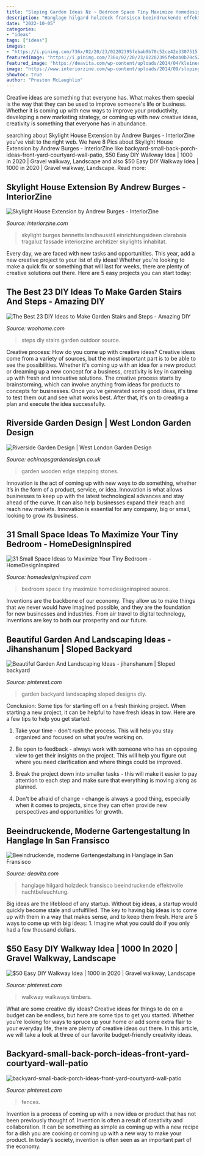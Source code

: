 ```yaml
---
title: "Sloping Garden Ideas Nz ~ Bedroom Space Tiny Maximize Homedesigninspired Source"
description: "Hanglage hilgard holzdeck fransisco beeindruckende effektvolle nachtbeleuchtung"
date: "2022-10-05"
categories:
- "ideas"
tags: ["ideas"]
images:
- "https://i.pinimg.com/736x/02/20/23/02202395febab0b70c52ce42e3307515.jpg"
featuredImage: "https://i.pinimg.com/736x/02/20/23/02202395febab0b70c52ce42e3307515.jpg"
featured_image: "https://deavita.com/wp-content/uploads/2014/04/kleiner-garten-terrasse-weiss-hanglage-holzdeck.jpg"
image: "https://www.interiorzine.com/wp-content/uploads/2014/09/sloping-roof-project-light.jpg"
ShowToc: true
author: "Preston McLaughlin"
---
```



Creative ideas are something that everyone has. What makes them special is the way that they can be used to improve someone's life or business. Whether it is coming up with new ways to improve your productivity, developing a new marketing strategy, or coming up with new creative ideas, creativity is something that everyone has in abundance.

	

		
searching about Skylight House Extension by Andrew Burges - InteriorZine you've visit to the right web. We have 8 Pics about Skylight House Extension by Andrew Burges - InteriorZine like backyard-small-back-porch-ideas-front-yard-courtyard-wall-patio, $50 Easy DIY Walkway Idea | 1000 in 2020 | Gravel walkway, Landscape and also $50 Easy DIY Walkway Idea | 1000 in 2020 | Gravel walkway, Landscape. Read more:
		
    
## Skylight House Extension By Andrew Burges - InteriorZine

<img loading=lazy src="https://www.interiorzine.com/wp-content/uploads/2014/09/sloping-roof-project-light.jpg" onerror="this.onerror=null;this.src='https://tse3.mm.bing.net/th?id=OIP.4TRQP34Gg-c7s4ofpmTwdQHaFV&amp;pid=15.1';" alt="Skylight House Extension by Andrew Burges - InteriorZine">

_Source: interiorzine.com_

>skylight burges bennetts landhausstil einrichtungsideen claraboia tragaluz fassade interiorzine architizer skylights inhabitat. 

	

Every day, we are faced with new tasks and opportunities. This year, add a new creative project to your list of diy ideas! Whether you're looking to make a quick fix or something that will last for weeks, there are plenty of creative solutions out there. Here are 5 easy projects you can start today: 

    
## The Best 23 DIY Ideas To Make Garden Stairs And Steps - Amazing DIY

<img loading=lazy src="http://www.woohome.com/wp-content/uploads/2017/03/DIY-Outdoor-Steps-and-Stairs-Ideas-18.jpg" onerror="this.onerror=null;this.src='https://tse1.mm.bing.net/th?id=OIP.uSzjrxRU6WZNzw0U5ccWHAHaJ3&amp;pid=15.1';" alt="The Best 23 DIY Ideas to Make Garden Stairs and Steps - Amazing DIY">

_Source: woohome.com_

>steps diy stairs garden outdoor source. 

	

Creative process: How do you come up with creative ideas?
Creative ideas come from a variety of sources, but the most important part is to be able to see the possibilities. Whether it's coming up with an idea for a new product or dreaming up a new concept for a business, creativity is key in cameing up with fresh and innovative solutions. The creative process starts by brainstorming, which can involve anything from ideas for products to concepts for businesses. Once you've generated some good ideas, it's time to test them out and see what works best. After that, it's on to creating a plan and execute the idea successfully.

    
## Riverside Garden Design | West London Garden Design

<img loading=lazy src="http://www.echinopsgardendesign.co.uk/wordpress/wp-content/uploads/2012/02/Richmond-riverside11-1400x900.jpg" onerror="this.onerror=null;this.src='https://tse3.mm.bing.net/th?id=OIP.qb5YPKNeSewQbL2eoK0pcQHaEw&amp;pid=15.1';" alt="Riverside Garden Design | West London Garden Design">

_Source: echinopsgardendesign.co.uk_

>garden wooden edge stepping stones. 

	

Innovation is the act of coming up with new ways to do something, whether it’s in the form of a product, service, or idea. Innovation is what allows businesses to keep up with the latest technological advances and stay ahead of the curve. It can also help businesses expand their reach and reach new markets. Innovation is essential for any company, big or small, looking to grow its business.

    
## 31 Small Space Ideas To Maximize Your Tiny Bedroom - HomeDesignInspired

<img loading=lazy src="http://www.homedesigninspired.com/wp-content/uploads/2017/09/Ideas-to-Maximize-Small-Bedroom-Space-hdi-23.jpg" onerror="this.onerror=null;this.src='https://tse3.mm.bing.net/th?id=OIP.akJHdLa5kfG3UtX4b6YM-QHaLH&amp;pid=15.1';" alt="31 Small Space Ideas to Maximize Your Tiny Bedroom - HomeDesignInspired">

_Source: homedesigninspired.com_

>bedroom space tiny maximize homedesigninspired source. 

	

Inventions are the backbone of our economy. They allow us to make things that we never would have imagined possible, and they are the foundation for new businesses and industries. From air travel to digital technology, inventions are key to both our prosperity and our future.

    
## Beautiful Garden And Landscaping Ideas - Jihanshanum | Sloped Backyard

<img loading=lazy src="https://i.pinimg.com/736x/35/02/af/3502affb88b0547c9d276887686da046.jpg" onerror="this.onerror=null;this.src='https://tse1.mm.bing.net/th?id=OIP.ThEPCrugQUAJgIJZrtCoEgHaLH&amp;pid=15.1';" alt="Beautiful Garden And Landscaping Ideas - jihanshanum | Sloped backyard">

_Source: pinterest.com_

>garden backyard landscaping sloped designs diy. 

	

Conclusion: Some tips for starting off on a fresh thinking project.
When starting a new project, it can be helpful to have fresh ideas in tow. Here are a few tips to help you get started:
1. Take your time - don't rush the process. This will help you stay organized and focused on what you're working on.

2. Be open to feedback - always work with someone who has an opposing view to get their insights on the project. This will help you figure out where you need clarification and where things could be improved.

3. Break the project down into smaller tasks - this will make it easier to pay attention to each step and make sure that everything is moving along as planned.

4. Don't be afraid of change - change is always a good thing, especially when it comes to projects, since they can often provide new perspectives and opportunities for growth.

    
## Beeindruckende, Moderne Gartengestaltung In Hanglage In San Fransisco

<img loading=lazy src="https://deavita.com/wp-content/uploads/2014/04/kleiner-garten-terrasse-weiss-hanglage-holzdeck.jpg" onerror="this.onerror=null;this.src='https://tse2.mm.bing.net/th?id=OIP.RmpudGhAPNF_PdjnKNrjVAHaJ5&amp;pid=15.1';" alt="Beeindruckende, moderne Gartengestaltung in Hanglage in San Fransisco">

_Source: deavita.com_

>hanglage hilgard holzdeck fransisco beeindruckende effektvolle nachtbeleuchtung. 

	

Big ideas are the lifeblood of any startup. Without big ideas, a startup would quickly become stale and unfulfilled. The key to having big ideas is to come up with them in a way that makes sense, and to keep them fresh. Here are 5 ways to come up with big ideas: 1. Imagine what you could do if you only had a few thousand dollars.

    
## $50 Easy DIY Walkway Idea | 1000 In 2020 | Gravel Walkway, Landscape

<img loading=lazy src="https://i.pinimg.com/736x/98/a1/98/98a198e691662b2ed5a9e1537dc03d7d.jpg" onerror="this.onerror=null;this.src='https://tse4.mm.bing.net/th?id=OIP.q66B8kMUSKRauvbC9FInyAHaJ3&amp;pid=15.1';" alt="$50 Easy DIY Walkway Idea | 1000 in 2020 | Gravel walkway, Landscape">

_Source: pinterest.com_

>walkway walkways timbers. 

	

What are some creative diy ideas?
Creative ideas for things to do on a budget can be endless, but here are some tips to get you started. Whether you’re looking for ways to spruce up your home or add some extra flair to your everyday life, there are plenty of creative ideas out there. In this article, we will take a look at three of our favorite budget-friendly creativity ideas.

    
## Backyard-small-back-porch-ideas-front-yard-courtyard-wall-patio

<img loading=lazy src="https://i.pinimg.com/736x/02/20/23/02202395febab0b70c52ce42e3307515.jpg" onerror="this.onerror=null;this.src='https://tse1.mm.bing.net/th?id=OIP.ASo-uUVUcTvJYYq33YjnGgHaJ3&amp;pid=15.1';" alt="backyard-small-back-porch-ideas-front-yard-courtyard-wall-patio">

_Source: pinterest.com_

>fences. 

	

Invention is a process of coming up with a new idea or product that has not been previously thought of. Invention is often a result of creativity and collaboration. It can be something as simple as coming up with a new recipe for a dish you are cooking or coming up with a new way to make your product. In today’s society, invention is often seen as an important part of the economy.

